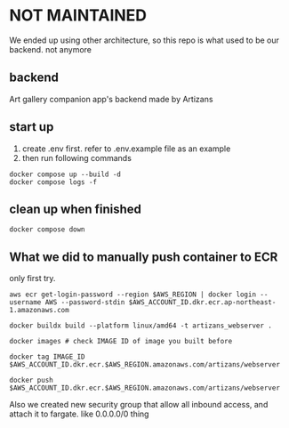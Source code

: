 # NOT MAINTAINED
We ended up using other architecture, so this repo is what used to be our backend. not anymore

## backend
Art gallery companion app's backend made by Artizans

## start up

1. create .env first. refer to .env.example file as an example
2. then run following commands

```Shell
docker compose up --build -d
docker compose logs -f
```

## clean up when finished

```Shell
docker compose down
```

## What we did to manually push container to ECR

only first try.

```Shell
aws ecr get-login-password --region $AWS_REGION | docker login --username AWS --password-stdin $AWS_ACCOUNT_ID.dkr.ecr.ap-northeast-1.amazonaws.com
```

```Shell
docker buildx build --platform linux/amd64 -t artizans_webserver .

docker images # check IMAGE ID of image you built before

docker tag IMAGE_ID $AWS_ACCOUNT_ID.dkr.ecr.$AWS_REGION.amazonaws.com/artizans/webserver

docker push $AWS_ACCOUNT_ID.dkr.ecr.$AWS_REGION.amazonaws.com/artizans/webserver
```

Also we created new security group that allow all inbound access, and attach it to fargate. like 0.0.0.0/0 thing
